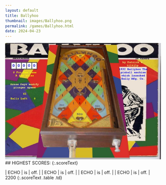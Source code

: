 ```yaml
---
layout: default
title: Ballyhoo
thumbnail: images/Ballyhoo.png
permalink: /games/Ballyhoo.html
date: 2024-04-23
---
```


<img src="../images/Ballyhoo.png" class="gameThumbnail img-fluid mx-auto align-middle">
## HIGHEST SCORES:
{:.scoreText}

| ECHO | is | off. | 
| ECHO | is | off. | 
| ECHO | is | off. | 
| ECHO | is | off. | 
2200 
{:.scoreText .table .td}
